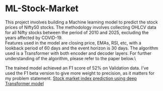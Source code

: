 ﻿# ML-Stock-Market
This project involves building a Machine learning model to predict the stock prices of Nifty50 stocks. The methodology involves collecting OHLCV data for all Nifty stocks between the period of 2010 and 2025, excluding the years affected by COVID-19.\
Features used in the model are closing price, EMAs, RSI, etc, with a lookback period of 60 days and the event horizon is 30 days. The algorithm used is a Transformer with both encoder and decoder layers. For further understanding of the algorithm, please refer to the paper below.\

The trained model achieved an F1 score of 52% on Validation data. I've used the F1 beta version to give more weight to precision, as it matters for my problem statement.
[Stock market index prediction using deep Transformer model](https://www.sciencedirect.com/journal/expert-systems-with-applications)



